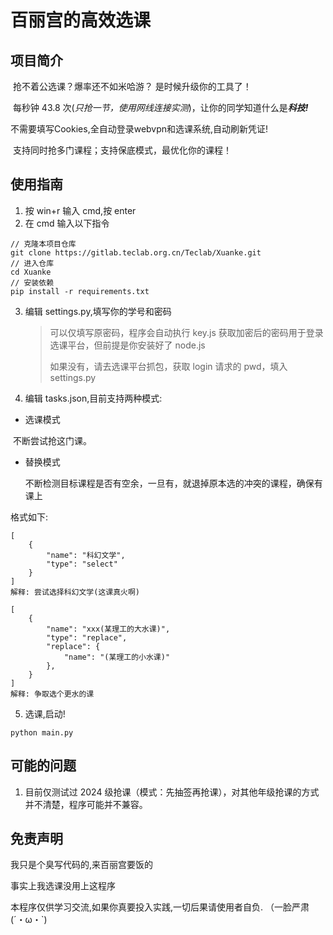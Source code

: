 # 百丽宫的高效选课

## 项目简介

​ 抢不着公选课？爆率还不如米哈游？ 是时候升级你的工具了！

​ 每秒钟 43.8 次(_只抢一节，使用网线连接实测_)，让你的同学知道什么是***科技!***

 不需要填写Cookies,全自动登录webvpn和选课系统,自动刷新凭证!

​ 支持同时抢多门课程；支持保底模式，最优化你的课程！

## 使用指南

1. 按 win+r 输入 cmd,按 enter
2. 在 cmd 输入以下指令

```
// 克隆本项目仓库
git clone https://gitlab.teclab.org.cn/Teclab/Xuanke.git
// 进入仓库
cd Xuanke
// 安装依赖
pip install -r requirements.txt
```

3. 编辑 settings.py,填写你的学号和密码

   > 可以仅填写原密码，程序会自动执行 key.js 获取加密后的密码用于登录选课平台，但前提是你安装好了 node.js
   >
   > 如果没有，请去选课平台抓包，获取 login 请求的 pwd，填入 settings.py

4. 编辑 tasks.json,目前支持两种模式:

- 选课模式

​ 不断尝试抢这门课。

- 替换模式

  不断检测目标课程是否有空余，一旦有，就退掉原本选的冲突的课程，确保有课上

格式如下:

```
[
    {
        "name": "科幻文学",
        "type": "select"
    }
]
解释: 尝试选择科幻文学(这课真火啊)

[
    {
        "name": "xxx(某理工的大水课)",
        "type": "replace",
        "replace": {
            "name": "(某理工的小水课)"
        },
    }
]
解释: 争取选个更水的课
```

5. 选课,启动!

```
python main.py
```

## 可能的问题

1. 目前仅测试过 2024 级抢课（模式：先抽签再抢课），对其他年级抢课的方式并不清楚，程序可能并不兼容。

## 免责声明

我只是个臭写代码的,来百丽宫要饭的

事实上我选课没用上这程序

本程序仅供学习交流,如果你真要投入实践,一切后果请使用者自负. （一脸严肃 (´・ω・`)
